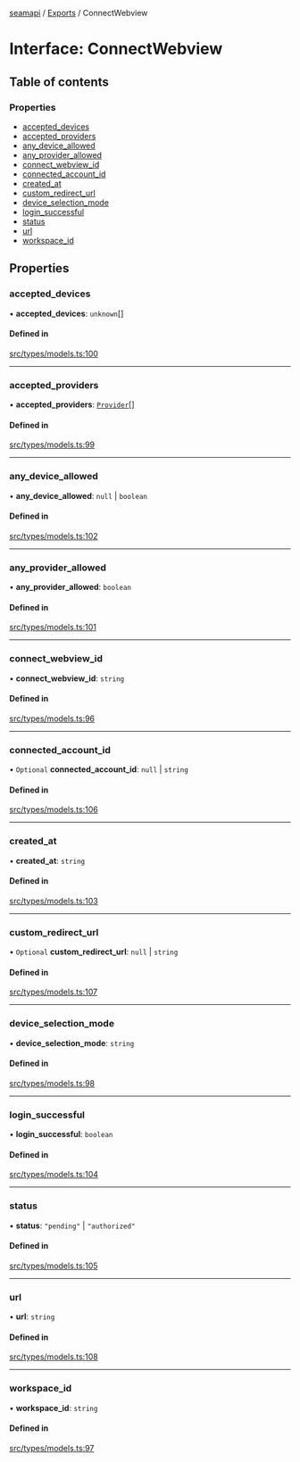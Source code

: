 [seamapi](../README.md) / [Exports](../modules.md) / ConnectWebview

# Interface: ConnectWebview

## Table of contents

### Properties

- [accepted\_devices](ConnectWebview.md#accepted_devices)
- [accepted\_providers](ConnectWebview.md#accepted_providers)
- [any\_device\_allowed](ConnectWebview.md#any_device_allowed)
- [any\_provider\_allowed](ConnectWebview.md#any_provider_allowed)
- [connect\_webview\_id](ConnectWebview.md#connect_webview_id)
- [connected\_account\_id](ConnectWebview.md#connected_account_id)
- [created\_at](ConnectWebview.md#created_at)
- [custom\_redirect\_url](ConnectWebview.md#custom_redirect_url)
- [device\_selection\_mode](ConnectWebview.md#device_selection_mode)
- [login\_successful](ConnectWebview.md#login_successful)
- [status](ConnectWebview.md#status)
- [url](ConnectWebview.md#url)
- [workspace\_id](ConnectWebview.md#workspace_id)

## Properties

### accepted\_devices

• **accepted\_devices**: `unknown`[]

#### Defined in

[src/types/models.ts:100](https://github.com/hello-seam/seamapi-javascript/blob/main/src/types/models.ts#L100)

___

### accepted\_providers

• **accepted\_providers**: [`Provider`](../enums/Provider.md)[]

#### Defined in

[src/types/models.ts:99](https://github.com/hello-seam/seamapi-javascript/blob/main/src/types/models.ts#L99)

___

### any\_device\_allowed

• **any\_device\_allowed**: ``null`` \| `boolean`

#### Defined in

[src/types/models.ts:102](https://github.com/hello-seam/seamapi-javascript/blob/main/src/types/models.ts#L102)

___

### any\_provider\_allowed

• **any\_provider\_allowed**: `boolean`

#### Defined in

[src/types/models.ts:101](https://github.com/hello-seam/seamapi-javascript/blob/main/src/types/models.ts#L101)

___

### connect\_webview\_id

• **connect\_webview\_id**: `string`

#### Defined in

[src/types/models.ts:96](https://github.com/hello-seam/seamapi-javascript/blob/main/src/types/models.ts#L96)

___

### connected\_account\_id

• `Optional` **connected\_account\_id**: ``null`` \| `string`

#### Defined in

[src/types/models.ts:106](https://github.com/hello-seam/seamapi-javascript/blob/main/src/types/models.ts#L106)

___

### created\_at

• **created\_at**: `string`

#### Defined in

[src/types/models.ts:103](https://github.com/hello-seam/seamapi-javascript/blob/main/src/types/models.ts#L103)

___

### custom\_redirect\_url

• `Optional` **custom\_redirect\_url**: ``null`` \| `string`

#### Defined in

[src/types/models.ts:107](https://github.com/hello-seam/seamapi-javascript/blob/main/src/types/models.ts#L107)

___

### device\_selection\_mode

• **device\_selection\_mode**: `string`

#### Defined in

[src/types/models.ts:98](https://github.com/hello-seam/seamapi-javascript/blob/main/src/types/models.ts#L98)

___

### login\_successful

• **login\_successful**: `boolean`

#### Defined in

[src/types/models.ts:104](https://github.com/hello-seam/seamapi-javascript/blob/main/src/types/models.ts#L104)

___

### status

• **status**: ``"pending"`` \| ``"authorized"``

#### Defined in

[src/types/models.ts:105](https://github.com/hello-seam/seamapi-javascript/blob/main/src/types/models.ts#L105)

___

### url

• **url**: `string`

#### Defined in

[src/types/models.ts:108](https://github.com/hello-seam/seamapi-javascript/blob/main/src/types/models.ts#L108)

___

### workspace\_id

• **workspace\_id**: `string`

#### Defined in

[src/types/models.ts:97](https://github.com/hello-seam/seamapi-javascript/blob/main/src/types/models.ts#L97)
